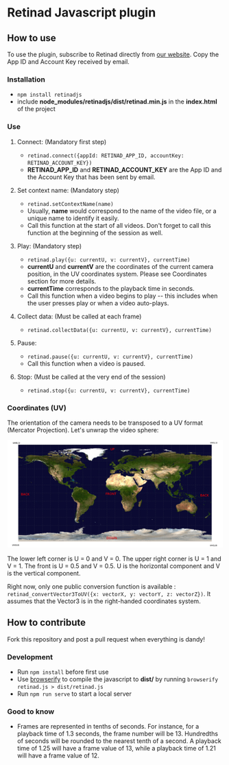 Retinad Javascript plugin
===================================================

## How to use

To use the plugin, subscribe to Retinad directly from [our website](https://www.retinadvr.com "Retinad website"). Copy the App ID and Account Key received by email.

### Installation

* `npm install retinadjs`
* include **node_modules/retinadjs/dist/retinad.min.js** in the **index.html** of the project

### Use
1. Connect: (Mandatory first step)
    * `retinad.connect({appId: RETINAD_APP_ID, accountKey: RETINAD_ACCOUNT_KEY})`
    * **RETINAD_APP_ID** and **RETINAD_ACCOUNT_KEY** are the App ID and the Account Key that has been sent by email.

2. Set context name: (Mandatory step)
    * `retinad.setContextName(name)`
    * Usually, **name** would correspond to the name of the video file, or a unique name to identify it easily.
    * Call this function at the start of all videos. Don't forget to call this function at the beginning of the session as well.

3. Play: (Mandatory step)
    * `retinad.play({u: currentU, v: currentV}, currentTime)`
    * **currentU** and **currentV** are the coordinates of the current camera position, in the UV coordinates system. Please see Coordinates section for more details.
    * **currentTime** corresponds to the playback time in seconds.
    * Call this function when a video begins to play -- this includes when the user presses play or when a video auto-plays.

4. Collect data: (Must be called at each frame)
    * `retinad.collectData({u: currentU, v: currentV}, currentTime)`

5. Pause:
    * `retinad.pause({u: currentU, v: currentV}, currentTime)`
    * Call this function when a video is paused.

6. Stop: (Must be called at the very end of the session)
    * `retinad.stop({u: currentU, v: currentV}, currentTime)`

### Coordinates (UV)

The orientation of the camera needs to be transposed to a UV format (Mercator Projection). Let's unwrap the video sphere:

![](img/earth.jpg)

The lower left corner is U = 0 and V = 0. The upper right corner is U = 1 and V = 1. The front is U = 0.5 and V = 0.5. U is the horizontal component and V is the vertical component.

Right now, only one public conversion function is available : `retinad_convertVector3ToUV({x: vectorX, y: vectorY, z: vectorZ})`. It assumes that the Vector3 is in the right-handed coordinates system.


## How to contribute

Fork this repository and post a pull request when everything is dandy!

### Development

* Run `npm install` before first use
* Use [browserify](https://github.com/substack/node-browserify) to compile the javascript to **dist/** by running `browserify retinad.js > dist/retinad.js`
* Run `npm run serve` to start a local server

### Good to know

* Frames are represented in tenths of seconds. For instance, for a playback time of 1.3 seconds, the frame number will be 13. Hundredths of seconds will be rounded to the nearest tenth of a second. A playback time of 1.25 will have a frame value of 13, while a playback time of 1.21 will have a frame value of 12.
